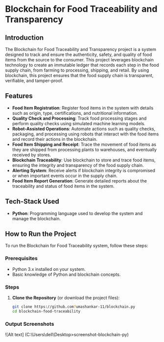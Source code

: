 # Blockchain for Food Traceability and Transparency

## Introduction

The Blockchain for Food Traceability and Transparency project is a system designed to track and ensure the authenticity, safety, and quality of food items from the source to the consumer. This project leverages blockchain technology to create an immutable ledger that records each step in the food supply chain, from farming to processing, shipping, and retail. By using blockchain, this project ensures that the food supply chain is transparent, verifiable, and tamper-proof.

## Features

- **Food Item Registration**: Register food items in the system with details such as origin, type, certifications, and nutritional information.
- **Quality Check and Processing**: Track food processing stages and perform quality checks using simulated machine learning models.
- **Robot-Assisted Operations**: Automate actions such as quality checks, packaging, and processing using robots that interact with the food items and record their actions in the blockchain.
- **Food Item Shipping and Receipt**: Trace the movement of food items as they are shipped from processing plants to warehouses, and eventually received by stores.
- **Blockchain Traceability**: Use blockchain to store and trace food items, ensuring the integrity and transparency of the food supply chain.
- **Alerting System**: Receive alerts if blockchain integrity is compromised or when important events occur in the supply chain.
- **Food Item Report Generation**: Generate detailed reports about the traceability and status of food items in the system.

## Tech-Stack Used

- **Python**: Programming language used to develop the system and manage the blockchain.

## How to Run the Project

To run the Blockchain for Food Traceability system, follow these steps:

### Prerequisites

- Python 3.x installed on your system.
- Basic knowledge of Python and blockchain concepts.

### Steps

1. **Clone the Repository** (or download the project files):
   ```bash
   git clone https://github.com?umashankar-11/blockchain.py
   cd blockchain-food-traceability


### Output Screenshots
![Alt text] (C:\Users\dell\Desktop>screenshot-blockchain-py)
